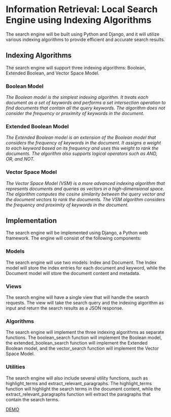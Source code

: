 # Information Retrieval: Local Search Engine using Indexing Algorithms

The search engine will be built using Python and Django, and it will utilize various indexing algorithms to provide efficient and accurate search results.

## Indexing Algorithms

The search engine will support three indexing algorithms: Boolean, Extended Boolean, and Vector Space Model.

### Boolean Model

*The Boolean model is the simplest indexing algorithm. It treats each document as a set of keywords and performs a set intersection operation to find documents that contain all the query keywords. The algorithm does not consider the frequency or proximity of keywords in the document.*

### Extended Boolean Model

*The Extended Boolean model is an extension of the Boolean model that considers the frequency of keywords in the document. It assigns a weight to each keyword based on its frequency and uses this weight to rank the documents. The algorithm also supports logical operators such as AND, OR, and NOT.*

### Vector Space Model

*The Vector Space Model (VSM) is a more advanced indexing algorithm that represents documents and queries as vectors in a high-dimensional space. The algorithm computes the cosine similarity between the query vector and the document vectors to rank the documents. The VSM algorithm considers the frequency and proximity of keywords in the document.*

## Implementation

The search engine will be implemented using Django, a Python web framework. The engine will consist of the following components:

### Models

The search engine will use two models: Index and Document. The Index model will store the index entries for each document and keyword, while the Document model will store the document content and metadata.

### Views

The search engine will have a single view that will handle the search requests. The view will take the search query and the indexing algorithm as input and return the search results as a JSON response.

### Algorithms

The search engine will implement the three indexing algorithms as separate functions. The boolean_search function will implement the Boolean model, the extended_boolean_search function will implement the Extended Boolean model, and the vector_search function will implement the Vector Space Model.

### Utilities

The search engine will also include several utility functions, such as highlight_terms and extract_relevant_paragraphs. The highlight_terms function will highlight the search terms in the document content, while the extract_relevant_paragraphs function will extract the paragraphs that contain the search terms.

[DEMO](https://irlsengine.pythonanywhere.com/)